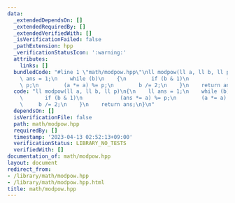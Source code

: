 ```yaml
---
data:
  _extendedDependsOn: []
  _extendedRequiredBy: []
  _extendedVerifiedWith: []
  _isVerificationFailed: false
  _pathExtension: hpp
  _verificationStatusIcon: ':warning:'
  attributes:
    links: []
  bundledCode: "#line 1 \"math/modpow.hpp\"\nll modpow(ll a, ll b, ll p)\n{\n    ll\
    \ ans = 1;\n    while (b)\n    {\n        if (b & 1)\n            (ans *= a) %=\
    \ p;\n        (a *= a) %= p;\n        b /= 2;\n    }\n    return ans;\n}\n"
  code: "ll modpow(ll a, ll b, ll p)\n{\n    ll ans = 1;\n    while (b)\n    {\n \
    \       if (b & 1)\n            (ans *= a) %= p;\n        (a *= a) %= p;\n   \
    \     b /= 2;\n    }\n    return ans;\n}\n"
  dependsOn: []
  isVerificationFile: false
  path: math/modpow.hpp
  requiredBy: []
  timestamp: '2023-04-13 02:52:13+09:00'
  verificationStatus: LIBRARY_NO_TESTS
  verifiedWith: []
documentation_of: math/modpow.hpp
layout: document
redirect_from:
- /library/math/modpow.hpp
- /library/math/modpow.hpp.html
title: math/modpow.hpp
---
```

